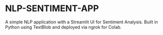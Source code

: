 # NLP-SENTIMENT-APP
A simple NLP application with a Streamlit UI for Sentiment Analysis. Built in Python using TextBlob and deployed via ngrok for Colab.
